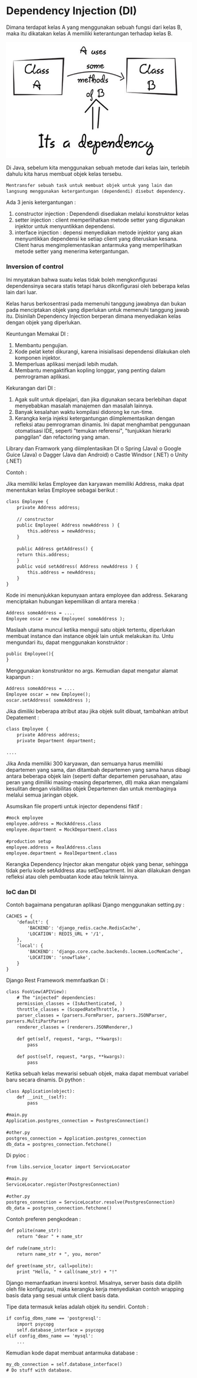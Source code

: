# Dependency Injection (DI)

Dimana terdapat kelas A yang menggunakan sebuah fungsi dari kelas B, maka itu dikatakan kelas A memiliki keterantungan terhadap kelas B.

![0204](https://github.com/MegaOktavian/rhymes/blob/master/gambar%20naive/02-04/latihan/Screenshot%20from%202020-03-11%2023-31-06.png)

Di Java, sebelum kita menggunakan sebuah metode dari kelas lain, terlebih dahulu kita harus membuat objek kelas tersebu.

    Mentransfer sebuah task untuk membuat objek untuk yang lain dan langsung menggunakan ketergantungan (dependendi) disebut dependency.

Ada 3 jenis ketergantungan :
1. constructor injection : Dependendi disediakan melalui konstruktor kelas
2. setter injection : client memperlihatkan metode setter yang digunakan injektor untuk menyuntikkan dependensi.
3. interface injection : depensi menyediakan metode injektor yang akan menyuntikkan dependensi ke setiap client yang diteruskan kesana. Client harus mengimplementasikan antarmuka yang memperlihatkan metode setter yang menerima ketergantungan.

### Inversion of control

Ini mnyatakan bahwa suatu kelas tidak boleh mengkonfigurasi dependensinya secara statis tetapi harus dikonfigurasi oleh beberapa kelas lain dari luar.

Kelas harus berkosentrasi pada memenuhi tanggung jawabnya dan bukan pada menciptakan objek yang diperlukan untuk memenuhi tanggung jawab itu. Disinilah Dependency Injection berperan dimana menyediakan kelas dengan objek yang diperlukan.

Keuntungan Memakai DI :
1. Membantu pengujian.
2. Kode pelat ketel dikurangi, karena inisialisasi dependensi dilakukan oleh komponen injektor.
3. Memperluas aplikasi menjadi lebih mudah.
4. Membantu mengaktifkan kopling longgar, yang penting dalam pemrograman aplikasi.

Kekurangan dari DI :
1. Agak sulit untuk dipelajari, dan jika digunakan secara berlebihan dapat menyebabkan masalah manajemen dan masalah lainnya.
2. Banyak kesalahan waktu kompilasi didorong ke run-time.
3. Kerangka kerja injeksi ketergantungan diimplementasikan dengan refleksi atau pemrograman dinamis. Ini dapat menghambat penggunaan otomatisasi IDE, seperti "temukan referensi", "tunjukkan hierarki panggilan" dan refactoring yang aman.

Library dan Framwork yang diimplentasikan DI
o Spring (Java)
o Google Guice (Java)
o Dagger (Java dan Android)
o Castle Windsor (.NET)
o Unity (.NET)

Contoh :

Jika memiliki kelas Employee dan karyawan memiliki Address, maka dpat menentukan kelas Employee sebagai berikut :

    class Employee {
        private Address address;

        // constructor 
        public Employee( Address newAddress ) {
            this.address = newAddress;
        }

        public Address getAddress() {
        return this.address;
        }
        public void setAddress( Address newAddress ) {
            this.address = newAddress;
        }
    }

Kode ini menunjukkan kepunyaan antara employee dan address. Sekarang menciptakan hubungan kepemilikan di antara mereka :

    Address someAddress = ....
    Employee oscar = new Employee( someAddress ); 

Maslaah utama muncul ketika menguji satu objek tertentu, diperlukan membuat instance dan instance objek lain untuk melakukan itu. Untu mengundari itu, dapat menggunakan konstruktor :

    public Employee(){
    }

Menggunakan konstrunktor no args. Kemudian dapat mengatur alamat kapanpun :

    Address someAddress = ....
    Employee oscar = new Employee();
    oscar.setAddress( someAddress ); 

Jika dimiliki beberapa atribut atau jika objek sulit dibuat, tambahkan atribut Depatement :

    class Employee {
        private Address address;
        private Department department;

    ....

Jika Anda memiliki 300 karyawan, dan semuanya harus memiliki departemen yang sama, dan ditambah departemen yang sama harus dibagi antara beberapa objek lain (seperti daftar departemen perusahaan, atau peran yang dimiliki masing-masing departemen, dll) maka akan mengalami kesulitan dengan visibilitas objek Departemen dan untuk membaginya melalui semua jaringan objek.

Asumsikan file properti untuk injector dependensi fiktif :

    #mock employee
    employee.address = MockAddress.class
    employee.department = MockDepartment.class

    #production setup 
    employee.address = RealAddress.class
    employee.department = RealDepartment.class

Kerangka Dependency Injector akan mengatur objek yang benar, sehingga tidak perlu kode setAddress atau setDepartment. Ini akan dilakukan dengan refleksi atau oleh pembuatan kode atau teknik lainnya.

### IoC dan DI

Contoh bagaimana pengaturan aplikasi Django menggunakan setting.py :

    CACHES = {
        'default': {
            'BACKEND': 'django_redis.cache.RedisCache',
            'LOCATION': REDIS_URL + '/1',
        },
        'local': {
            'BACKEND': 'django.core.cache.backends.locmem.LocMemCache',
            'LOCATION': 'snowflake',
        }
    }

Django Rest Framework memnfaatkan Di :

    class FooView(APIView):
        # The "injected" dependencies:
        permission_classes = (IsAuthenticated, )
        throttle_classes = (ScopedRateThrottle, )
        parser_classes = (parsers.FormParser, parsers.JSONParser, parsers.MultiPartParser)
        renderer_classes = (renderers.JSONRenderer,)

        def get(self, request, *args, **kwargs):
            pass

        def post(self, request, *args, **kwargs):
            pass


Ketika sebuah kelas mewarisi sebuah objek, maka dapat membuat variabel baru secara dinamis. Di python :

    class Application(object):
        def __init__(self):
            pass

    #main.py
    Application.postgres_connection = PostgresConnection()

    #other.py
    postgres_connection = Application.postgres_connection
    db_data = postgres_connection.fetchone()

Di pyioc :

    from libs.service_locator import ServiceLocator

    #main.py
    ServiceLocator.register(PostgresConnection)

    #other.py
    postgres_connection = ServiceLocator.resolve(PostgresConnection)
    db_data = postgres_connection.fetchone()

Contoh preferen pengkodean :

    def polite(name_str):
        return "dear " + name_str

    def rude(name_str):
        return name_str + ", you, moron"

    def greet(name_str, call=polite):
        print "Hello, " + call(name_str) + "!"

Django memanfaatkan inversi kontrol. Misalnya, server basis data dipilih oleh file konfigurasi, maka kerangka kerja menyediakan contoh wrapping basis data yang sesuai untuk client basis data.

Tipe data termasuk kelas adalah objek itu sendiri. Contoh :

    if config_dbms_name == 'postgresql':
        import psycopg
        self.database_interface = psycopg
    elif config_dbms_name == 'mysql':
        ...

Kemudian kode dapat membuat antarmuka database :

    my_db_connection = self.database_interface()
    # Do stuff with database.

